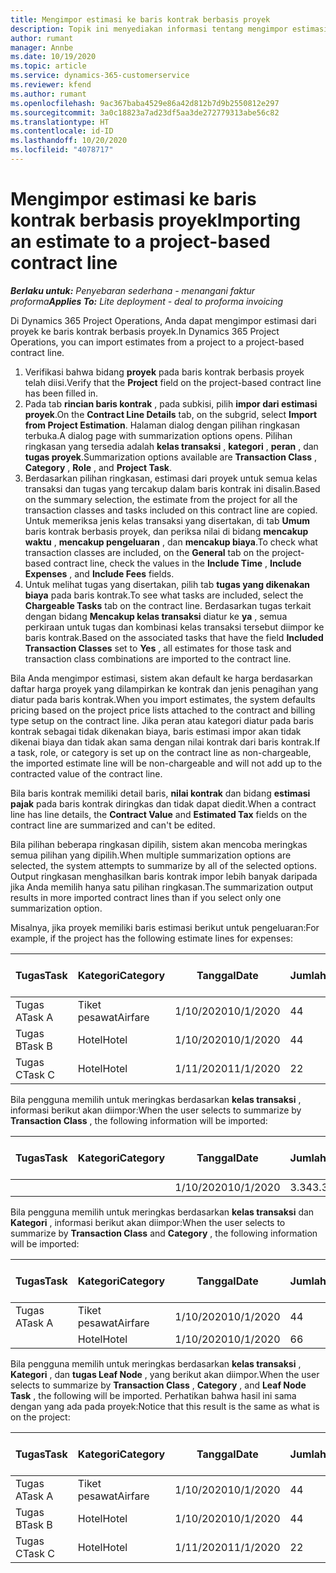 ```yaml
---
title: Mengimpor estimasi ke baris kontrak berbasis proyek
description: Topik ini menyediakan informasi tentang mengimpor estimasi keuangan dari proyek ke baris kontrak.
author: rumant
manager: Annbe
ms.date: 10/19/2020
ms.topic: article
ms.service: dynamics-365-customerservice
ms.reviewer: kfend
ms.author: rumant
ms.openlocfilehash: 9ac367baba4529e86a42d812b7d9b2550812e297
ms.sourcegitcommit: 3a0c18823a7ad23df5aa3de272779313abe56c82
ms.translationtype: HT
ms.contentlocale: id-ID
ms.lasthandoff: 10/20/2020
ms.locfileid: "4078717"
---
```

# <a name="importing-an-estimate-to-a-project-based-contract-line"></a><span data-ttu-id="9cfdd-103">Mengimpor estimasi ke baris kontrak berbasis proyek</span><span class="sxs-lookup"><span data-stu-id="9cfdd-103">Importing an estimate to a project-based contract line</span></span>

<span data-ttu-id="9cfdd-104">_**Berlaku untuk:** Penyebaran sederhana - menangani faktur proforma_</span><span class="sxs-lookup"><span data-stu-id="9cfdd-104">_**Applies To:** Lite deployment - deal to proforma invoicing_</span></span>

<span data-ttu-id="9cfdd-105">Di Dynamics 365 Project Operations, Anda dapat mengimpor estimasi dari proyek ke baris kontrak berbasis proyek.</span><span class="sxs-lookup"><span data-stu-id="9cfdd-105">In Dynamics 365 Project Operations, you can import estimates from a project to a project-based contract line.</span></span>

1. <span data-ttu-id="9cfdd-106">Verifikasi bahwa bidang **proyek** pada baris kontrak berbasis proyek telah diisi.</span><span class="sxs-lookup"><span data-stu-id="9cfdd-106">Verify that the **Project** field on the project-based contract line has been filled in.</span></span>
2. <span data-ttu-id="9cfdd-107">Pada tab **rincian baris kontrak** , pada subkisi, pilih **impor dari estimasi proyek**.</span><span class="sxs-lookup"><span data-stu-id="9cfdd-107">On the **Contract Line Details** tab, on the subgrid, select **Import from Project Estimation**.</span></span> <span data-ttu-id="9cfdd-108">Halaman dialog dengan pilihan ringkasan terbuka.</span><span class="sxs-lookup"><span data-stu-id="9cfdd-108">A dialog page with summarization options opens.</span></span> <span data-ttu-id="9cfdd-109">Pilihan ringkasan yang tersedia adalah **kelas transaksi** , **kategori** , **peran** , dan **tugas proyek**.</span><span class="sxs-lookup"><span data-stu-id="9cfdd-109">Summarization options available are **Transaction Class** , **Category** , **Role** , and **Project Task**.</span></span>
3. <span data-ttu-id="9cfdd-110">Berdasarkan pilihan ringkasan, estimasi dari proyek untuk semua kelas transaksi dan tugas yang tercakup dalam baris kontrak ini disalin.</span><span class="sxs-lookup"><span data-stu-id="9cfdd-110">Based on the summary selection, the estimate from the project for all the transaction classes and tasks included on this contract line are copied.</span></span> <span data-ttu-id="9cfdd-111">Untuk memeriksa jenis kelas transaksi yang disertakan, di tab **Umum** baris kontrak berbasis proyek, dan periksa nilai di bidang **mencakup waktu** , **mencakup pengeluaran** , dan **mencakup biaya**.</span><span class="sxs-lookup"><span data-stu-id="9cfdd-111">To check what transaction classes are included, on the **General** tab on the project-based contract line, check the values in the **Include Time** , **Include Expenses** , and **Include Fees** fields.</span></span> 
4. <span data-ttu-id="9cfdd-112">Untuk melihat tugas yang disertakan, pilih tab **tugas yang dikenakan biaya** pada baris kontrak.</span><span class="sxs-lookup"><span data-stu-id="9cfdd-112">To see what tasks are included, select the **Chargeable Tasks** tab on the contract line.</span></span> <span data-ttu-id="9cfdd-113">Berdasarkan tugas terkait dengan bidang **Mencakup kelas transaksi** diatur ke **ya** , semua perkiraan untuk tugas dan kombinasi kelas transaksi tersebut diimpor ke baris kontrak.</span><span class="sxs-lookup"><span data-stu-id="9cfdd-113">Based on the associated tasks that have the field **Included Transaction Classes** set to **Yes** , all estimates for those task and transaction class combinations are imported to the contract line.</span></span>

<span data-ttu-id="9cfdd-114">Bila Anda mengimpor estimasi, sistem akan default ke harga berdasarkan daftar harga proyek yang dilampirkan ke kontrak dan jenis penagihan yang diatur pada baris kontrak.</span><span class="sxs-lookup"><span data-stu-id="9cfdd-114">When you import estimates, the system defaults pricing based on the project price lists attached to the contract and billing type setup on the contract line.</span></span> <span data-ttu-id="9cfdd-115">Jika peran atau kategori diatur pada baris kontrak sebagai tidak dikenakan biaya, baris estimasi impor akan tidak dikenai biaya dan tidak akan sama dengan nilai kontrak dari baris kontrak.</span><span class="sxs-lookup"><span data-stu-id="9cfdd-115">If a task, role, or category is set up on the contract line as non-chargeable, the imported estimate line will be non-chargeable and will not add up to the contracted value of the contract line.</span></span>

<span data-ttu-id="9cfdd-116">Bila baris kontrak memiliki detail baris, **nilai kontrak** dan bidang **estimasi pajak** pada baris kontrak diringkas dan tidak dapat diedit.</span><span class="sxs-lookup"><span data-stu-id="9cfdd-116">When a contract line has line details, the **Contract Value** and **Estimated Tax** fields on the contract line are summarized and can't be edited.</span></span>

<span data-ttu-id="9cfdd-117">Bila pilihan beberapa ringkasan dipilih, sistem akan mencoba meringkas semua pilihan yang dipilih.</span><span class="sxs-lookup"><span data-stu-id="9cfdd-117">When multiple summarization options are selected, the system attempts to summarize by all of the selected options.</span></span> <span data-ttu-id="9cfdd-118">Output ringkasan menghasilkan baris kontrak impor lebih banyak daripada jika Anda memilih hanya satu pilihan ringkasan.</span><span class="sxs-lookup"><span data-stu-id="9cfdd-118">The summarization output results in more imported contract lines than if you select only one summarization option.</span></span>

<span data-ttu-id="9cfdd-119">Misalnya, jika proyek memiliki baris estimasi berikut untuk pengeluaran:</span><span class="sxs-lookup"><span data-stu-id="9cfdd-119">For example, if the project has the following estimate lines for expenses:</span></span>

| <span data-ttu-id="9cfdd-120">Tugas</span><span class="sxs-lookup"><span data-stu-id="9cfdd-120">Task</span></span> | <span data-ttu-id="9cfdd-121">Kategori</span><span class="sxs-lookup"><span data-stu-id="9cfdd-121">Category</span></span> | <span data-ttu-id="9cfdd-122">Tanggal</span><span class="sxs-lookup"><span data-stu-id="9cfdd-122">Date</span></span> | <span data-ttu-id="9cfdd-123">Jumlah</span><span class="sxs-lookup"><span data-stu-id="9cfdd-123">Quantity</span></span> | <span data-ttu-id="9cfdd-124">Harga unit</span><span class="sxs-lookup"><span data-stu-id="9cfdd-124">Unit price</span></span> | <span data-ttu-id="9cfdd-125">Jumlah</span><span class="sxs-lookup"><span data-stu-id="9cfdd-125">Amount</span></span> |
| --- | --- | --- | --- | --- | --- |
| <span data-ttu-id="9cfdd-126">Tugas A</span><span class="sxs-lookup"><span data-stu-id="9cfdd-126">Task A</span></span> | <span data-ttu-id="9cfdd-127">Tiket pesawat</span><span class="sxs-lookup"><span data-stu-id="9cfdd-127">Airfare</span></span> | <span data-ttu-id="9cfdd-128">1/10/2020</span><span class="sxs-lookup"><span data-stu-id="9cfdd-128">10/1/2020</span></span> | <span data-ttu-id="9cfdd-129">4</span><span class="sxs-lookup"><span data-stu-id="9cfdd-129">4</span></span> | <span data-ttu-id="9cfdd-130">400</span><span class="sxs-lookup"><span data-stu-id="9cfdd-130">400</span></span> | <span data-ttu-id="9cfdd-131">1600</span><span class="sxs-lookup"><span data-stu-id="9cfdd-131">1600</span></span> |
| <span data-ttu-id="9cfdd-132">Tugas B</span><span class="sxs-lookup"><span data-stu-id="9cfdd-132">Task B</span></span> | <span data-ttu-id="9cfdd-133">Hotel</span><span class="sxs-lookup"><span data-stu-id="9cfdd-133">Hotel</span></span> | <span data-ttu-id="9cfdd-134">1/10/2020</span><span class="sxs-lookup"><span data-stu-id="9cfdd-134">10/1/2020</span></span> | <span data-ttu-id="9cfdd-135">4</span><span class="sxs-lookup"><span data-stu-id="9cfdd-135">4</span></span> | <span data-ttu-id="9cfdd-136">200</span><span class="sxs-lookup"><span data-stu-id="9cfdd-136">200</span></span> | <span data-ttu-id="9cfdd-137">800</span><span class="sxs-lookup"><span data-stu-id="9cfdd-137">800</span></span> |
| <span data-ttu-id="9cfdd-138">Tugas C</span><span class="sxs-lookup"><span data-stu-id="9cfdd-138">Task C</span></span> | <span data-ttu-id="9cfdd-139">Hotel</span><span class="sxs-lookup"><span data-stu-id="9cfdd-139">Hotel</span></span> | <span data-ttu-id="9cfdd-140">1/11/2020</span><span class="sxs-lookup"><span data-stu-id="9cfdd-140">11/1/2020</span></span> | <span data-ttu-id="9cfdd-141">2</span><span class="sxs-lookup"><span data-stu-id="9cfdd-141">2</span></span> | <span data-ttu-id="9cfdd-142">200</span><span class="sxs-lookup"><span data-stu-id="9cfdd-142">200</span></span> | <span data-ttu-id="9cfdd-143">400</span><span class="sxs-lookup"><span data-stu-id="9cfdd-143">400</span></span> |

<span data-ttu-id="9cfdd-144">Bila pengguna memilih untuk meringkas berdasarkan **kelas transaksi** , informasi berikut akan diimpor:</span><span class="sxs-lookup"><span data-stu-id="9cfdd-144">When the user selects to summarize by **Transaction Class** , the following information will be imported:</span></span>

| <span data-ttu-id="9cfdd-145">Tugas</span><span class="sxs-lookup"><span data-stu-id="9cfdd-145">Task</span></span> | <span data-ttu-id="9cfdd-146">Kategori</span><span class="sxs-lookup"><span data-stu-id="9cfdd-146">Category</span></span> | <span data-ttu-id="9cfdd-147">Tanggal</span><span class="sxs-lookup"><span data-stu-id="9cfdd-147">Date</span></span> | <span data-ttu-id="9cfdd-148">Jumlah</span><span class="sxs-lookup"><span data-stu-id="9cfdd-148">Quantity</span></span> | <span data-ttu-id="9cfdd-149">Harga unit</span><span class="sxs-lookup"><span data-stu-id="9cfdd-149">Unit price</span></span> | <span data-ttu-id="9cfdd-150">Jumlah</span><span class="sxs-lookup"><span data-stu-id="9cfdd-150">Amount</span></span> |
| --- | --- | --- | --- | --- | --- |
| &nbsp; | &nbsp; | <span data-ttu-id="9cfdd-151">1/10/2020</span><span class="sxs-lookup"><span data-stu-id="9cfdd-151">10/1/2020</span></span> | <span data-ttu-id="9cfdd-152">3.34</span><span class="sxs-lookup"><span data-stu-id="9cfdd-152">3.34</span></span> | <span data-ttu-id="9cfdd-153">840</span><span class="sxs-lookup"><span data-stu-id="9cfdd-153">840</span></span> | <span data-ttu-id="9cfdd-154">2800</span><span class="sxs-lookup"><span data-stu-id="9cfdd-154">2800</span></span> |

<span data-ttu-id="9cfdd-155">Bila pengguna memilih untuk meringkas berdasarkan **kelas transaksi** dan **Kategori** , informasi berikut akan diimpor:</span><span class="sxs-lookup"><span data-stu-id="9cfdd-155">When the user selects to summarize by **Transaction Class** and **Category** , the following information will be imported:</span></span>

| <span data-ttu-id="9cfdd-156">Tugas</span><span class="sxs-lookup"><span data-stu-id="9cfdd-156">Task</span></span> | <span data-ttu-id="9cfdd-157">Kategori</span><span class="sxs-lookup"><span data-stu-id="9cfdd-157">Category</span></span> | <span data-ttu-id="9cfdd-158">Tanggal</span><span class="sxs-lookup"><span data-stu-id="9cfdd-158">Date</span></span> | <span data-ttu-id="9cfdd-159">Jumlah</span><span class="sxs-lookup"><span data-stu-id="9cfdd-159">Quantity</span></span> | <span data-ttu-id="9cfdd-160">Harga unit</span><span class="sxs-lookup"><span data-stu-id="9cfdd-160">Unit price</span></span> | <span data-ttu-id="9cfdd-161">Jumlah</span><span class="sxs-lookup"><span data-stu-id="9cfdd-161">Amount</span></span> |
| --- | --- | --- | --- | --- | --- |
| <span data-ttu-id="9cfdd-162">Tugas A</span><span class="sxs-lookup"><span data-stu-id="9cfdd-162">Task A</span></span> | <span data-ttu-id="9cfdd-163">Tiket pesawat</span><span class="sxs-lookup"><span data-stu-id="9cfdd-163">Airfare</span></span> | <span data-ttu-id="9cfdd-164">1/10/2020</span><span class="sxs-lookup"><span data-stu-id="9cfdd-164">10/1/2020</span></span> | <span data-ttu-id="9cfdd-165">4</span><span class="sxs-lookup"><span data-stu-id="9cfdd-165">4</span></span> | <span data-ttu-id="9cfdd-166">400</span><span class="sxs-lookup"><span data-stu-id="9cfdd-166">400</span></span> | <span data-ttu-id="9cfdd-167">1600</span><span class="sxs-lookup"><span data-stu-id="9cfdd-167">1600</span></span> |
| &nbsp;| <span data-ttu-id="9cfdd-168">Hotel</span><span class="sxs-lookup"><span data-stu-id="9cfdd-168">Hotel</span></span> | <span data-ttu-id="9cfdd-169">1/10/2020</span><span class="sxs-lookup"><span data-stu-id="9cfdd-169">10/1/2020</span></span> | <span data-ttu-id="9cfdd-170">6</span><span class="sxs-lookup"><span data-stu-id="9cfdd-170">6</span></span> | <span data-ttu-id="9cfdd-171">200</span><span class="sxs-lookup"><span data-stu-id="9cfdd-171">200</span></span> | <span data-ttu-id="9cfdd-172">1200</span><span class="sxs-lookup"><span data-stu-id="9cfdd-172">1200</span></span> |

<span data-ttu-id="9cfdd-173">Bila pengguna memilih untuk meringkas berdasarkan **kelas transaksi** , **Kategori** , dan **tugas Leaf Node** , yang berikut akan diimpor.</span><span class="sxs-lookup"><span data-stu-id="9cfdd-173">When the user selects to summarize by **Transaction Class** , **Category** , and **Leaf Node Task** , the following will be imported.</span></span> <span data-ttu-id="9cfdd-174">Perhatikan bahwa hasil ini sama dengan yang ada pada proyek:</span><span class="sxs-lookup"><span data-stu-id="9cfdd-174">Notice that this result is the same as what is on the project:</span></span>

| <span data-ttu-id="9cfdd-175">Tugas</span><span class="sxs-lookup"><span data-stu-id="9cfdd-175">Task</span></span> | <span data-ttu-id="9cfdd-176">Kategori</span><span class="sxs-lookup"><span data-stu-id="9cfdd-176">Category</span></span> | <span data-ttu-id="9cfdd-177">Tanggal</span><span class="sxs-lookup"><span data-stu-id="9cfdd-177">Date</span></span> | <span data-ttu-id="9cfdd-178">Jumlah</span><span class="sxs-lookup"><span data-stu-id="9cfdd-178">Quantity</span></span> | <span data-ttu-id="9cfdd-179">Harga unit</span><span class="sxs-lookup"><span data-stu-id="9cfdd-179">Unit price</span></span> | <span data-ttu-id="9cfdd-180">Jumlah</span><span class="sxs-lookup"><span data-stu-id="9cfdd-180">Amount</span></span> |
| --- | --- | --- | --- | --- | --- |
| <span data-ttu-id="9cfdd-181">Tugas A</span><span class="sxs-lookup"><span data-stu-id="9cfdd-181">Task A</span></span> | <span data-ttu-id="9cfdd-182">Tiket pesawat</span><span class="sxs-lookup"><span data-stu-id="9cfdd-182">Airfare</span></span> | <span data-ttu-id="9cfdd-183">1/10/2020</span><span class="sxs-lookup"><span data-stu-id="9cfdd-183">10/1/2020</span></span> | <span data-ttu-id="9cfdd-184">4</span><span class="sxs-lookup"><span data-stu-id="9cfdd-184">4</span></span> | <span data-ttu-id="9cfdd-185">400</span><span class="sxs-lookup"><span data-stu-id="9cfdd-185">400</span></span> | <span data-ttu-id="9cfdd-186">1600</span><span class="sxs-lookup"><span data-stu-id="9cfdd-186">1600</span></span> |
| <span data-ttu-id="9cfdd-187">Tugas B</span><span class="sxs-lookup"><span data-stu-id="9cfdd-187">Task B</span></span> | <span data-ttu-id="9cfdd-188">Hotel</span><span class="sxs-lookup"><span data-stu-id="9cfdd-188">Hotel</span></span> | <span data-ttu-id="9cfdd-189">1/10/2020</span><span class="sxs-lookup"><span data-stu-id="9cfdd-189">10/1/2020</span></span> | <span data-ttu-id="9cfdd-190">4</span><span class="sxs-lookup"><span data-stu-id="9cfdd-190">4</span></span> | <span data-ttu-id="9cfdd-191">200</span><span class="sxs-lookup"><span data-stu-id="9cfdd-191">200</span></span> | <span data-ttu-id="9cfdd-192">800</span><span class="sxs-lookup"><span data-stu-id="9cfdd-192">800</span></span> |
| <span data-ttu-id="9cfdd-193">Tugas C</span><span class="sxs-lookup"><span data-stu-id="9cfdd-193">Task C</span></span> | <span data-ttu-id="9cfdd-194">Hotel</span><span class="sxs-lookup"><span data-stu-id="9cfdd-194">Hotel</span></span> | <span data-ttu-id="9cfdd-195">1/11/2020</span><span class="sxs-lookup"><span data-stu-id="9cfdd-195">11/1/2020</span></span> | <span data-ttu-id="9cfdd-196">2</span><span class="sxs-lookup"><span data-stu-id="9cfdd-196">2</span></span> | <span data-ttu-id="9cfdd-197">200</span><span class="sxs-lookup"><span data-stu-id="9cfdd-197">200</span></span> | <span data-ttu-id="9cfdd-198">400</span><span class="sxs-lookup"><span data-stu-id="9cfdd-198">400</span></span> |
